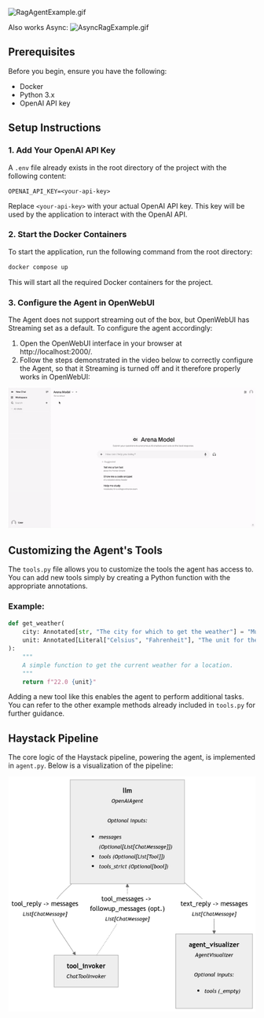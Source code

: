 ![RagAgentExample.gif](readme_resources%2FRagAgentExample.gif)

Also works Async:
![AsyncRagExample.gif](readme_resources%2FAsyncRagExample.gif)

## Prerequisites

Before you begin, ensure you have the following:

- Docker
- Python 3.x
- OpenAI API key

## Setup Instructions

### 1. Add Your OpenAI API Key

A `.env` file already exists in the root directory of the project with the following content:

```plaintext
OPENAI_API_KEY=<your-api-key>
```

Replace `<your-api-key>` with your actual OpenAI API key. This key will be used by the application to interact with the OpenAI API.

### 2. Start the Docker Containers

To start the application, run the following command from the root directory:

```bash
docker compose up
```

This will start all the required Docker containers for the project.

### 3. Configure the Agent in OpenWebUI

The Agent does not support streaming out of the box, but OpenWebUI has Streaming set as a default. To configure the agent accordingly:

1. Open the OpenWebUI interface in your browser at http://localhost:2000/.
2. Follow the steps demonstrated in the video below to correctly configure the Agent, so that it Streaming is turned off and it therefore properly works in OpenWebUI:

![tutorial.gif](readme_resources%2Ftutorial.gif)

## Customizing the Agent's Tools

The `tools.py` file allows you to customize the tools the agent has access to. You can add new tools simply by creating a Python function with the appropriate annotations.

### Example:
```python
def get_weather(
    city: Annotated[str, "The city for which to get the weather"] = "Munich",
    unit: Annotated[Literal["Celsius", "Fahrenheit"], "The unit for the temperature"] = "Celsius"
):
    """
    A simple function to get the current weather for a location.
    """
    return f"22.0 {unit}"
```

Adding a new tool like this enables the agent to perform additional tasks. You can refer to the other example methods already included in `tools.py` for further guidance.

## Haystack Pipeline
The core logic of the Haystack pipeline, powering the agent, is implemented in `agent.py`. Below is a visualization of the pipeline:

![pipeline.png](readme_resources%2Fpipeline.png)
